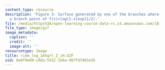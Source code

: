```yaml
---
content_type: resource
description: 'Figure 3: Surface generated by one of the branches where z=1 is not
  a branch point of f(z)=log(1-z[exp]1/2).'
file: /media/https%3A/open-learning-course-data-rc.s3.amazonaws.com/18-04-complex-variables-with-applications-fall-1999/8e0f9e09c0da55521b6ad07fdf465e56_riem_log_1mSqrt_Z_cH.GIF
file_type: image/gif
image_metadata:
  caption: ''
  credit: ''
  image-alt: ''
resourcetype: Image
title: riem_log_1mSqrt_Z_cH.GIF
uid: 8e0f9e09-c0da-5552-1b6a-d07fdf465e56
---
```

